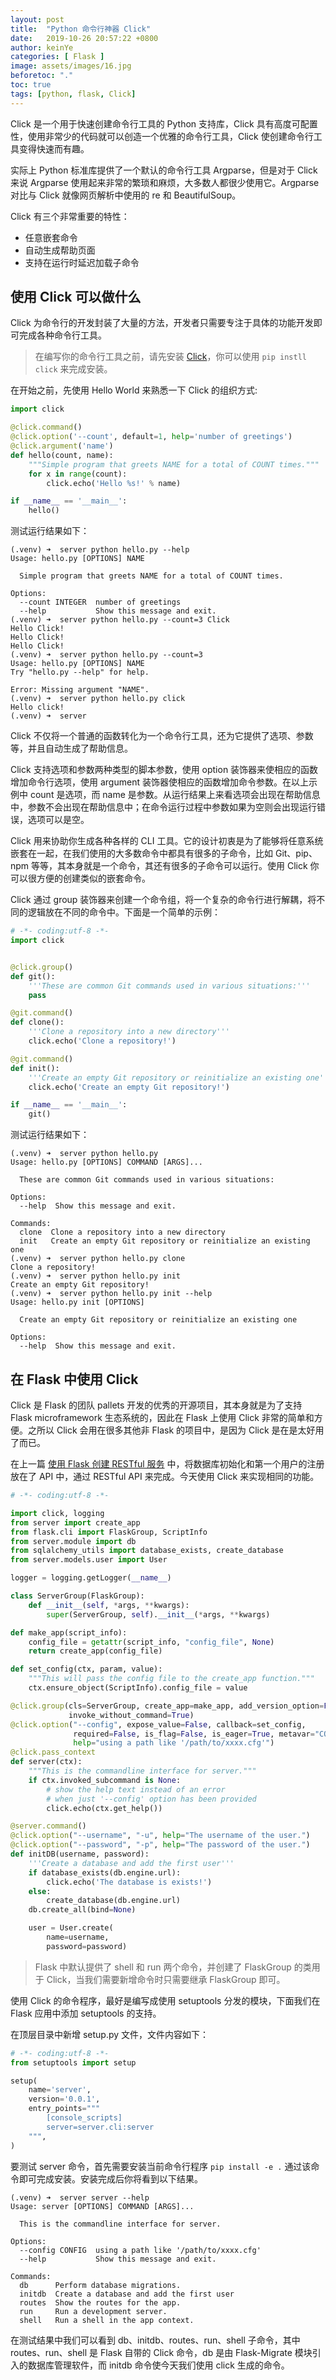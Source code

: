 ```yaml
---
layout: post
title:  "Python 命令行神器 Click"
date:   2019-10-26 20:57:22 +0800
author: keinYe
categories: [ Flask ]
image: assets/images/16.jpg
beforetoc: "."
toc: true
tags: [python, flask, Click]
---
```


Click 是一个用于快速创建命令行工具的 Python 支持库，Click 具有高度可配置性，使用非常少的代码就可以创造一个优雅的命令行工具，Click 使创建命令行工具变得快速而有趣。

实际上 Python 标准库提供了一个默认的命令行工具 Argparse，但是对于 Click 来说 Argparse 使用起来非常的繁琐和麻烦，大多数人都很少使用它。Argparse 对比与 Click 就像网页解析中使用的 re 和 BeautifulSoup。

Click 有三个非常重要的特性：
- 任意嵌套命令
- 自动生成帮助页面
- 支持在运行时延迟加载子命令

## 使用 Click 可以做什么
Click 为命令行的开发封装了大量的方法，开发者只需要专注于具体的功能开发即可完成各种命令行工具。
> 在编写你的命令行工具之前，请先安装 [Click](https://github.com/pallets/click)，你可以使用 ```pip instll click``` 来完成安装。

在开始之前，先使用 Hello World 来熟悉一下 Click 的组织方式:
```python
import click

@click.command()
@click.option('--count', default=1, help='number of greetings')
@click.argument('name')
def hello(count, name):
    """Simple program that greets NAME for a total of COUNT times."""
    for x in range(count):
        click.echo('Hello %s!' % name)

if __name__ == '__main__':
    hello()
```
测试运行结果如下：
```shell
(.venv) ➜  server python hello.py --help
Usage: hello.py [OPTIONS] NAME

  Simple program that greets NAME for a total of COUNT times.

Options:
  --count INTEGER  number of greetings
  --help           Show this message and exit.
(.venv) ➜  server python hello.py --count=3 Click
Hello Click!
Hello Click!
Hello Click!
(.venv) ➜  server python hello.py --count=3
Usage: hello.py [OPTIONS] NAME
Try "hello.py --help" for help.

Error: Missing argument "NAME".
(.venv) ➜  server python hello.py click
Hello click!
(.venv) ➜  server
```
Click 不仅将一个普通的函数转化为一个命令行工具，还为它提供了选项、参数等，并且自动生成了帮助信息。

Click 支持选项和参数两种类型的脚本参数，使用 option 装饰器来使相应的函数增加命令行选项，使用 argument 装饰器使相应的函数增加命令参数。在以上示例中 count 是选项，而 name 是参数。从运行结果上来看选项会出现在帮助信息中，参数不会出现在帮助信息中；在命令运行过程中参数如果为空则会出现运行错误，选项可以是空。

Click 用来协助你生成各种各样的 CLI 工具。它的设计初衷是为了能够将任意系统嵌套在一起，在我们使用的大多数命令中都具有很多的子命令，比如 Git、pip、npm 等等，其本身就是一个命令，其还有很多的子命令可以运行。使用 Click 你可以很方便的创建类似的嵌套命令。

Click 通过 group 装饰器来创建一个命令组，将一个复杂的命令行进行解耦，将不同的逻辑放在不同的命令中。下面是一个简单的示例：
```python
# -*- coding:utf-8 -*-
import click


@click.group()
def git():
    '''These are common Git commands used in various situations:'''
    pass

@git.command()
def clone():
    '''Clone a repository into a new directory'''
    click.echo('Clone a repository!')

@git.command()
def init():
    '''Create an empty Git repository or reinitialize an existing one'''
    click.echo('Create an empty Git repository!')

if __name__ == '__main__':
    git()
```
测试运行结果如下：
```shell
(.venv) ➜  server python hello.py
Usage: hello.py [OPTIONS] COMMAND [ARGS]...

  These are common Git commands used in various situations:

Options:
  --help  Show this message and exit.

Commands:
  clone  Clone a repository into a new directory
  init   Create an empty Git repository or reinitialize an existing one
(.venv) ➜  server python hello.py clone
Clone a repository!
(.venv) ➜  server python hello.py init
Create an empty Git repository!
(.venv) ➜  server python hello.py init --help
Usage: hello.py init [OPTIONS]

  Create an empty Git repository or reinitialize an existing one

Options:
  --help  Show this message and exit.
```

## 在 Flask 中使用 Click
Click 是 Flask 的团队 pallets 开发的优秀的开源项目，其本身就是为了支持 Flask microframework 生态系统的，因此在 Flask 上使用 Click 非常的简单和方便。之所以 Click 会用在很多其他非 Flask 的项目中，是因为 Click 是在是太好用了而已。

在上一篇 [使用 Flask 创建 RESTful 服务](https://mp.weixin.qq.com/s/kR6oiyYGDdhhpD9HGMy7ZA) 中，将数据库初始化和第一个用户的注册放在了 API 中，通过 RESTful API 来完成。今天使用 Click 来实现相同的功能。
```python
# -*- coding:utf-8 -*-

import click, logging
from server import create_app
from flask.cli import FlaskGroup, ScriptInfo
from server.module import db
from sqlalchemy_utils import database_exists, create_database
from server.models.user import User

logger = logging.getLogger(__name__)

class ServerGroup(FlaskGroup):
    def __init__(self, *args, **kwargs):
        super(ServerGroup, self).__init__(*args, **kwargs)

def make_app(script_info):
    config_file = getattr(script_info, "config_file", None)
    return create_app(config_file)

def set_config(ctx, param, value):
    """This will pass the config file to the create_app function."""
    ctx.ensure_object(ScriptInfo).config_file = value

@click.group(cls=ServerGroup, create_app=make_app, add_version_option=False,
             invoke_without_command=True)
@click.option("--config", expose_value=False, callback=set_config,
              required=False, is_flag=False, is_eager=True, metavar="CONFIG",
              help="using a path like '/path/to/xxxx.cfg'")
@click.pass_context
def server(ctx):
    """This is the commandline interface for server."""
    if ctx.invoked_subcommand is None:
        # show the help text instead of an error
        # when just '--config' option has been provided
        click.echo(ctx.get_help())

@server.command()
@click.option("--username", "-u", help="The username of the user.")
@click.option("--password", "-p", help="The password of the user.")
def initDB(username, password):
    '''Create a database and add the first user'''
    if database_exists(db.engine.url):
        click.echo('The database is exists!')
    else:
        create_database(db.engine.url)
    db.create_all(bind=None)

    user = User.create(
        name=username,
        password=password)
```
> Flask 中默认提供了 shell 和 run 两个命令，并创建了 FlaskGroup 的类用于 Click，当我们需要新增命令时只需要继承 FlaskGroup 即可。

使用 Click 的命令程序，最好是编写成使用 setuptools 分发的模块，下面我们在 Flask 应用中添加 setuptools 的支持。

在顶层目录中新增 setup.py 文件，文件内容如下：
```python
# -*- coding:utf-8 -*-
from setuptools import setup

setup(
    name='server',
    version='0.0.1',
    entry_points="""
        [console_scripts]
        server=server.cli:server
    """,
)
```
要测试 server 命令，首先需要安装当前命令行程序 ```pip install -e .``` 通过该命令即可完成安装。安装完成后你将看到以下结果。
```shell
(.venv) ➜  server server --help
Usage: server [OPTIONS] COMMAND [ARGS]...

  This is the commandline interface for server.

Options:
  --config CONFIG  using a path like '/path/to/xxxx.cfg'
  --help           Show this message and exit.

Commands:
  db      Perform database migrations.
  initdb  Create a database and add the first user
  routes  Show the routes for the app.
  run     Run a development server.
  shell   Run a shell in the app context.
```
在测试结果中我们可以看到 db、initdb、routes、run、shell 子命令，其中 routes、run、shell 是 Flask 自带的 Click 命令，db 是由 Flask-Migrate 模块引入的数据库管理软件，而 initdb 命令使今天我们使用 click 生成的命令。
